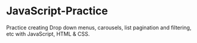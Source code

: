 # JavaScript-Practice
Practice creating Drop down menus, carousels, list pagination and filtering, etc with JavaScript, HTML &amp; CSS.
